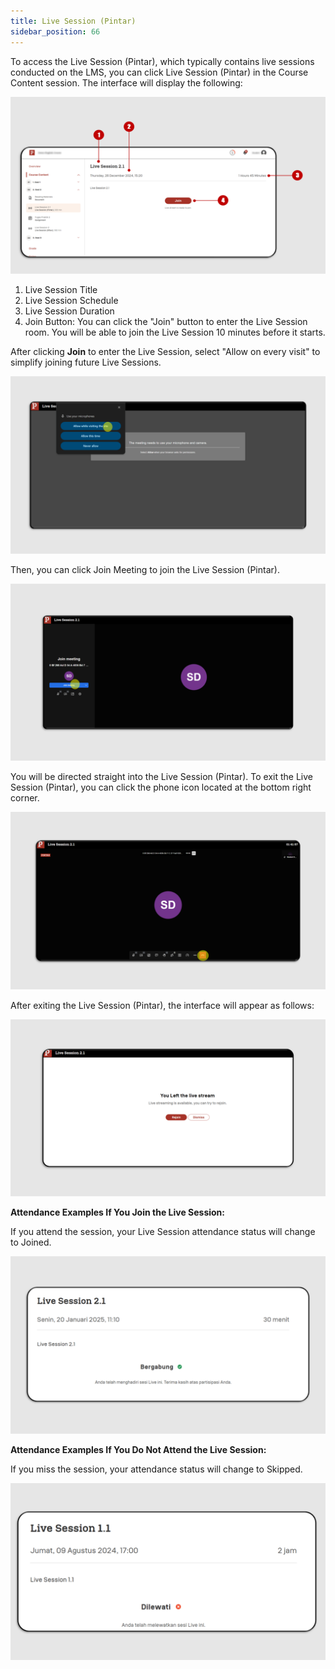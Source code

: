 ```yaml
---
title: Live Session (Pintar)
sidebar_position: 66
---
```

To access the Live Session (Pintar), which typically contains live sessions conducted on the LMS, you can click Live Session (Pintar) in the Course Content session. The interface will display the following:

![](/img/ls-pintar-eng-1.png)

1. Live Session Title
2. Live Session Schedule
3. Live Session Duration
4. Join Button: You can click the "Join" button to enter the Live Session room. You will be able to join the Live Session 10 minutes before it starts.

After clicking **Join** to enter the Live Session, select "Allow on every visit" to simplify joining future Live Sessions.

![](/img/ls-pintar-2.png)

Then, you can click Join Meeting to join the Live Session (Pintar).

![](/img/ls-pintar-3.png)

You will be directed straight into the Live Session (Pintar). To exit the Live Session (Pintar), you can click the phone icon located at the bottom right corner.

![](/img/ls-pintar-4.png)

After exiting the Live Session (Pintar), the interface will appear as follows:

![](/img/ls-pintar-5.png)

**Attendance Examples If You Join the Live Session:** 

If you attend the session, your Live Session attendance status will change to Joined.

![](/img/ls-pintar-eng-joined-.png)

**Attendance Examples If You Do Not Attend the Live Session:** 

If you miss the session, your attendance status will change to Skipped.

![](/img/ls-pintar-eng-skip-.png)
